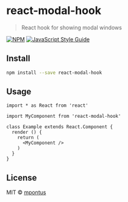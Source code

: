 # react-modal-hook

> React hook for showing modal windows

[![NPM](https://img.shields.io/npm/v/react-modal-hook.svg)](https://www.npmjs.com/package/react-modal-hook) [![JavaScript Style Guide](https://img.shields.io/badge/code_style-standard-brightgreen.svg)](https://standardjs.com)

## Install

```bash
npm install --save react-modal-hook
```

## Usage

```tsx
import * as React from 'react'

import MyComponent from 'react-modal-hook'

class Example extends React.Component {
  render () {
    return (
      <MyComponent />
    )
  }
}
```

## License

MIT © [mpontus](https://github.com/mpontus)
